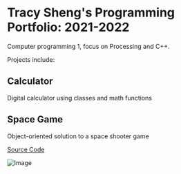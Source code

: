 # Tracy Sheng's Programming Portfolio: 2021-2022
Computer programming 1, focus on Processing and C++.

Projects include:

## Calculator
Digital calculator using classes and math functions

## Space Game
Object-oriented solution to a space shooter game

[Source Code](https://github.com/tracyddsheng/Programming-Portfolio-21-22/blob/gh-pages/src/SpaceGame.zip)

![Image](https://github.com/tracyddsheng/Programming-Portfolio-21-22/blob/gh-pages/images/SpaceGame.png "SpaceGame")
